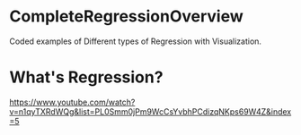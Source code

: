 # CompleteRegressionOverview
Coded examples of Different types of Regression with Visualization.

# What's Regression?
https://www.youtube.com/watch?v=n1qyTXRdWQg&list=PL0Smm0jPm9WcCsYvbhPCdizqNKps69W4Z&index=5
